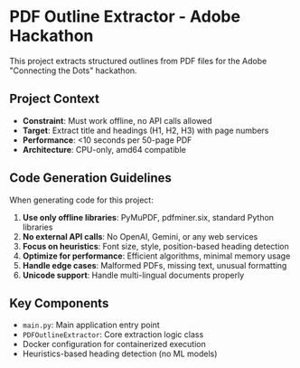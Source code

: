 <!-- Use this file to provide workspace-specific custom instructions to Copilot. For more details, visit https://code.visualstudio.com/docs/copilot/copilot-customization#_use-a-githubcopilotinstructionsmd-file -->

# PDF Outline Extractor - Adobe Hackathon

This project extracts structured outlines from PDF files for the Adobe "Connecting the Dots" hackathon.

## Project Context
- **Constraint**: Must work offline, no API calls allowed
- **Target**: Extract title and headings (H1, H2, H3) with page numbers
- **Performance**: <10 seconds per 50-page PDF
- **Architecture**: CPU-only, amd64 compatible

## Code Generation Guidelines
When generating code for this project:

1. **Use only offline libraries**: PyMuPDF, pdfminer.six, standard Python libraries
2. **No external API calls**: No OpenAI, Gemini, or any web services
3. **Focus on heuristics**: Font size, style, position-based heading detection
4. **Optimize for performance**: Efficient algorithms, minimal memory usage
5. **Handle edge cases**: Malformed PDFs, missing text, unusual formatting
6. **Unicode support**: Handle multi-lingual documents properly

## Key Components
- `main.py`: Main application entry point
- `PDFOutlineExtractor`: Core extraction logic class
- Docker configuration for containerized execution
- Heuristics-based heading detection (no ML models)

